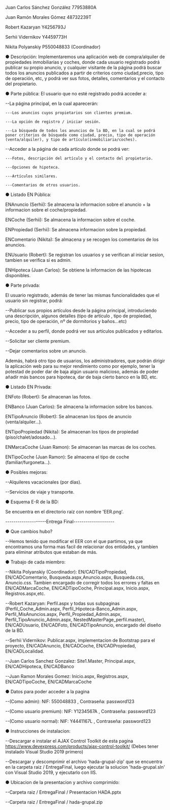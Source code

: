 		
Juan Carlos Sánchez González 77953880A

Juan Ramón Morales Gómez 48732239T

Robert Kazaryan Y4256793J

Serhii Vidernikov Y4459773H

Nikita Polyanskiy P550048833 (Coordinador)


● Descripción: 
Implementaremos una aplicación web de compra/alquiler de propiedades inmobiliarias y coches, donde cada usuario registrado podrá publicar su propio anuncio, y cualquier visitante de la página podrá buscar todos los anuncios publicados a partir de criterios como ciudad,precio, tipo de operación, etc, y podrá ver sus fotos, detalles, comentarios y el contacto del propietario.

● Parte pública: 
El usuario que no esté registrado podrá acceder a:

--La página principal, en la cual aparecerán:

	---Los anuncios cuyos propietarios son clientes premium.
	
	---La opción de registro / iniciar sesión.
	
	---La búsqueda de todos los anuncios de la BD, en la cual se podrá poner criterios de búsqueda como ciudad, precio, tipo de operación (venta/alquiler), y tipo de artículo(inmobiliaria/coches).
	
	
--Acceder a la página de cada artículo donde se podrá ver:

	---Fotos, descripción del artículo y el contacto del propietario.
	
	---Opciones de hipoteca.
	
	---Artículos similares.
	
	---Comentarios de otros usuarios.
	

● Listado EN Pública: 

ENAnuncio (Serhii): Se almacena la informacion sobre el anuncio + la informacion sobre el coche/propiedad.

ENCoche (Serhii): Se almacena la informacion sobre el coche.

ENPropiedad (Serhii): Se almacena informacion sobre la propiedad.

ENComentario (Nikita): Se almacena y se recogen los comentarios de los anuncios.

ENUsuario (Robert): Se registran los usuarios y se verifican al iniciar sesion, tambien se verifica si es admin.

ENHipoteca (Juan Carlos): Se obtiene la informacion de las hipotecas disponibles.


● Parte privada: 

El usuario registrado, además de tener las mismas funcionalidades que el usuario sin registrar, podrá:

--Publicar sus propios artículos desde la página principal, introduciendo una descripción, algunos detalles (tipo de artículo , tipo de propiedad, precio, tipo de operación, nº de dormitorios y baños…etc)

--Acceder a su perfil, donde podrá ver sus artículos publicados y editarlos.

--Solicitar ser cliente premium.

--Dejar comentarios sobre un anuncio.



Además, habrá otro tipo de usuarios, los administradores, que podrán dirigir la aplicación web para su mejor rendimiento como por ejemplo, tener la potestad de poder dar de baja algún usuario malicioso, además de poder añadir más bancos para hipoteca, dar de baja cierto banco en la BD, etc. 

● Listado EN Privada: 

ENFoto (Robert): Se almacenan las fotos.

ENBanco (Juan Carlos): Se almacena la informacion sobre los bancos.

ENTipoAnuncio (Robert): Se almacenan los tipos de anuncio (venta/alquiler...).

ENTipoPropiedad (Nikita): Se almacenan los tipos de propiedad (piso/chalet/adosado...).

ENMarcaCoche (Juan Ramon): Se almacenan las marcas de los coches.

ENTipoCoche (Juan Ramon): Se almacena el tipo de coche (familiar/furgoneta...).




● Posibles mejoras: 

--Alquileres vacacionales (por días).

--Servicios de viaje y transporte.


● Esquema E-R de la BD:

Se encuentra en el directorio raíz con nombre 'EER.png'.



--------------------Entrega Final--------------------



● Que cambios hubo?

--Hemos tenido que modificar el EER con el que partimos, ya que encontramos una forma mas facil de relacionar dos entidades, y tambien para eliminar atributos que estaban de más.



● Trabajo de cada miembro:

--Nikita Polyanskiy (Coordinador): EN/CADTipoPropiedad, EN/CADComentario, Busqueda.aspx,Anuncio.aspx, Busqueda.css, Anuncio.css. Tambien encargado de corregir todos los errores y faltas en EN/CADMarcaCoche, EN/CADTipoCoche, Principal.aspx, Inicio.aspx, Registros.aspx,etc.

--Robert Kazaryan: Perfil.aspx y todas sus subpaginas (Perfil_Coche_Admin.aspx, Perfil_Hipoteca-Banco_Admin.aspx, Perfil_MisAnuncios.aspx, Perfil_Propiedad_Admin.aspx, Perfil_TipoAnuncio_Admin.aspx, NestedMasterPage_perfil.master), EN/CADUsuario, EN/CADFoto, EN/CADTipoAnuncio, encargado del diseño de la BD.

--Serhii Vidernikov: Publicar.aspx, implementacion de Bootstrap para el proyecto, EN/CADAnuncio, EN/CADCoche, EN/CADPropiedad, EN/CADLocalidad.

--Juan Carlos Sanchez Gonzalez: Site1.Master, Principal.aspx, EN/CADHipoteca, EN/CADBanco

--Juan Ramon Morales Gomez: Inicio.aspx, Registros.aspx, EN/CADTipoCoche, EN/CADMarcaCoche



● Datos para poder acceder a la pagina

--(Como admin): NIF: 550048833 , Contraseña: password123

--(Como usuario premium): NIF: Y1234567A , Contraseña: password123

--(Como usuario normal): NIF: Y4441167L , Contraseña: password123



● Instrucciones de instalacion:

--Descargar e instalar el AJAX Control Toolkit de esta pagina https://www.devexpress.com/products/ajax-control-toolkit/   (Debes tener instalado Visual Studio 2019 primero)

--Descargar y descomprimir el archivo 'hada-grupal-zip' que se encuentra en la carpeta raiz / EntregaFinal, luego ejecutar la solucion 'hada-grupal.sln' con Visual Studio 2019, y ejecutarlo con IIS.



● Ubicacion de la presentacion y archivo comprimido:

--Carpeta raiz / EntregaFinal / Presentacion HADA.pptx

--Carpeta raiz / EntregaFinal / hada-grupal.zip


